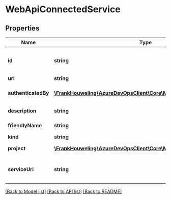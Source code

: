 # WebApiConnectedService

## Properties
Name | Type | Description | Notes
------------ | ------------- | ------------- | -------------
**id** | **string** | Id/Name of the connection service. For Ex: Subscription Id for Azure Connection | [optional] 
**url** | **string** |  | [optional] 
**authenticatedBy** | [**\FrankHouweling\AzureDevOpsClient\Core\Model\IdentityRef**](IdentityRef.md) | The user who did the OAuth authentication to created this service | [optional] 
**description** | **string** | Extra description on the service. | [optional] 
**friendlyName** | **string** | Friendly Name of service connection | [optional] 
**kind** | **string** | The kind of service. | [optional] 
**project** | [**\FrankHouweling\AzureDevOpsClient\Core\Model\TeamProjectReference**](TeamProjectReference.md) | The project associated with this service | [optional] 
**serviceUri** | **string** | Optional uri to connect directly to the service such as https://windows.azure.com | [optional] 

[[Back to Model list]](../README.md#documentation-for-models) [[Back to API list]](../README.md#documentation-for-api-endpoints) [[Back to README]](../README.md)


